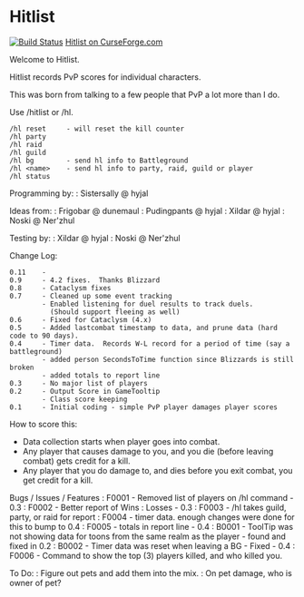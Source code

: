 # Hitlist

[![Build Status](https://travis-ci.org/opussf/Hitlist.svg?branch=master)](https://travis-ci.org/opussf/Hitlist)
[Hitlist on CurseForge.com](https://www.curseforge.com/wow/addons/hitlist)

Welcome to Hitlist.

Hitlist records PvP scores for individual characters.

This was born from talking to a few people that PvP a lot more than I do.

Use /hitlist or /hl.
```
/hl reset     - will reset the kill counter
/hl party
/hl raid
/hl guild
/hl bg        - send hl info to Battleground
/hl <name>    - send hl info to party, raid, guild or player
/hl status
```

Programming by:
: Sistersally @ hyjal

Ideas from:
: Frigobar @ dunemaul
: Pudingpants @ hyjal
: Xildar @ hyjal
: Noski @ Ner'zhul

Testing by:
: Xildar @ hyjal
: Noski @ Ner'zhul

Change Log:
```
0.11    -
0.9     - 4.2 fixes.  Thanks Blizzard
0.8     - Cataclysm fixes
0.7     - Cleaned up some event tracking
        - Enabled listening for duel results to track duels.
		  (Should support fleeing as well)
0.6     - Fixed for Cataclysm (4.x)
0.5     - Added lastcombat timestamp to data, and prune data (hard code to 90 days).
0.4     - Timer data.  Records W-L record for a period of time (say a battleground)
		- added person SecondsToTime function since Blizzards is still broken
		- added totals to report line
0.3     - No major list of players
0.2		- Output Score in GameTooltip
		- Class score keeping
0.1		- Initial coding - simple PvP player damages player scores
```

How to score this:
* Data collection starts when player goes into combat.
* Any player that causes damage to you, and you die (before leaving combat) gets credit for a kill.
* Any player that you do damage to, and dies before you exit combat, you get credit for a kill.


Bugs / Issues / Features
: F0001 - Removed list of players on /hl command - 0.3
: F0002 - Better report of Wins : Losses - 0.3
: F0003 - /hl takes guild, party, or raid for report
: F0004 - timer data.  enough changes were done for this to bump to 0.4
: F0005 - totals in report line - 0.4
: B0001 - ToolTip was not showing data for toons from the same realm as the player
      - found and fixed in 0.2
: B0002 - Timer data was reset when leaving a BG - Fixed - 0.4
: F0006 - Command to show the top (3) players killed, and who killed you.


To Do:
: Figure out pets and add them into the mix.
: On pet damage, who is owner of pet?
